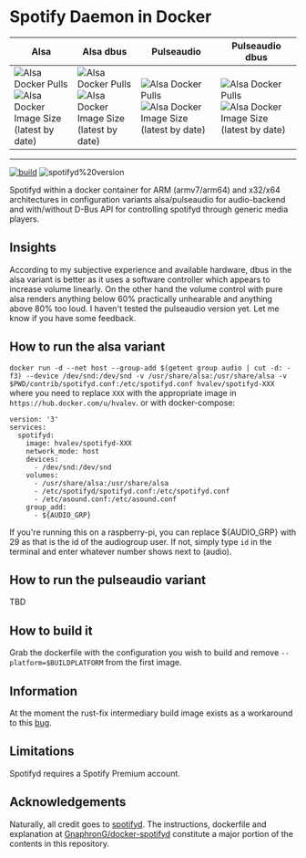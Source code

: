 # Spotify Daemon in Docker
| Alsa | Alsa dbus | Pulseaudio | Pulseaudio dbus |
| --------- | --------------- | ----------- | ------- |
| ![Alsa Docker Pulls](https://img.shields.io/docker/pulls/hvalev/spotifyd-alsa) ![Alsa Docker Image Size (latest by date)](https://img.shields.io/docker/image-size/hvalev/spotifyd-alsa) | ![Alsa Docker Pulls](https://img.shields.io/docker/pulls/hvalev/spotifyd-alsa-dbus) ![Alsa Docker Image Size (latest by date)](https://img.shields.io/docker/image-size/hvalev/spotifyd-alsa-dbus) | ![Alsa Docker Pulls](https://img.shields.io/docker/pulls/hvalev/spotifyd-pulseaudio) ![Alsa Docker Image Size (latest by date)](https://img.shields.io/docker/image-size/hvalev/spotifyd-pulseaudio) | ![Alsa Docker Pulls](https://img.shields.io/docker/pulls/hvalev/spotifyd-pulseaudio-dbus) ![Alsa Docker Image Size (latest by date)](https://img.shields.io/docker/image-size/hvalev/spotifyd-pulseaudio-dbus) |
----------------------------------
[![build](https://github.com/hvalev/spotifyd-docker/actions/workflows/build.yml/badge.svg)](https://github.com/hvalev/spotifyd-docker/actions/workflows/build.yml)
![spotifyd%20version](https://img.shields.io/badge/spotifyd%20version-0.3.4-green)

Spotifyd within a docker container for ARM (armv7/arm64) and x32/x64 architectures in configuration variants alsa/pulseaudio for audio-backend and with/without D-Bus API for controlling spotifyd through generic media players.

## Insights
According to my subjective experience and available hardware, dbus in the alsa variant is better as it uses a software controller which appears to increase volume linearly. On the other hand the volume control with pure alsa renders anything below 60% practically unhearable and anything above 80% too loud. I haven't tested the pulseaudio version yet. Let me know if you have some feedback.

## How to run the alsa variant
```docker run -d --net host --group-add $(getent group audio | cut -d: -f3) --device /dev/snd:/dev/snd -v /usr/share/alsa:/usr/share/alsa -v $PWD/contrib/spotifyd.conf:/etc/spotifyd.conf hvalev/spotifyd-XXX``` where you need to replace ```XXX``` with the appropriate image in ```https://hub.docker.com/u/hvalev```.
or with docker-compose:
```
version: '3'
services:
  spotifyd:
    image: hvalev/spotifyd-XXX
    network_mode: host
    devices:
      - /dev/snd:/dev/snd
    volumes:
      - /usr/share/alsa:/usr/share/alsa
      - /etc/spotifyd/spotifyd.conf:/etc/spotifyd.conf
      - /etc/asound.conf:/etc/asound.conf
    group_add:
      - ${AUDIO_GRP}
```

If you're running this on a raspberry-pi, you can replace ${AUDIO_GRP} with 29 as that is the id of the audiogroup user. If not, simply type ```id``` in the terminal and enter whatever number shows next to (audio).

## How to run the pulseaudio variant
TBD

## How to build it
Grab the dockerfile with the configuration you wish to build and remove ```--platform=$BUILDPLATFORM``` from the first image.

## Information
At the moment the rust-fix intermediary build image exists as a workaround to this [bug](https://github.com/docker/buildx/issues/395).

## Limitations
Spotifyd requires a Spotify Premium account.

## Acknowledgements
Naturally, all credit goes to [spotifyd](https://github.com/Spotifyd/spotifyd). The instructions, dockerfile and explanation at [GnaphronG/docker-spotifyd](https://github.com/GnaphronG/docker-spotifyd) constitute a major portion of the contents in this repository.
